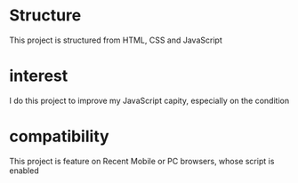 # Structure
This project is structured from HTML, CSS and JavaScript

# interest
I do this project to improve my JavaScript capity, especially on the condition

# compatibility
This project is feature on Recent Mobile or PC browsers, whose script is enabled